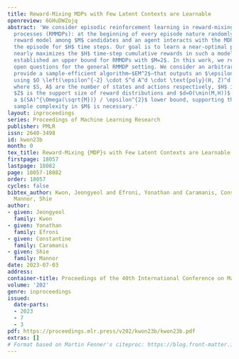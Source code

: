 ```yaml
---
title: Reward-Mixing MDPs with Few Latent Contexts are Learnable
openreview: 6GHuDWZojq
abstract: 'We consider episodic reinforcement learning in reward-mixing Markov decision
  processes (RMMDPs): at the beginning of every episode nature randomly picks a latent
  reward model among $M$ candidates and an agent interacts with the MDP throughout
  the episode for $H$ time steps. Our goal is to learn a near-optimal policy that
  nearly maximizes the $H$ time-step cumulative rewards in such a model. Prior work
  established an upper bound for RMMDPs with $M=2$. In this work, we resolve several
  open questions for the general RMMDP setting. We consider an arbitrary $M\ge2$ and
  provide a sample-efficient algorithm–$EM^2$–that outputs an $\epsilon$-optimal policy
  using $O \left(\epsilon^{-2} \cdot S^d A^d \cdot \text{poly}(H, Z)^d \right)$ episodes,
  where $S, A$ are the number of states and actions respectively, $H$ is the time-horizon,
  $Z$ is the support size of reward distributions and $d=O(\min(M,H))$. We also provide
  a $(SA)^{\Omega(\sqrt{M})} / \epsilon^{2}$ lower bound, supporting that super-polynomial
  sample complexity in $M$ is necessary.'
layout: inproceedings
series: Proceedings of Machine Learning Research
publisher: PMLR
issn: 2640-3498
id: kwon23b
month: 0
tex_title: Reward-Mixing {MDP}s with Few Latent Contexts are Learnable
firstpage: 18057
lastpage: 18082
page: 18057-18082
order: 18057
cycles: false
bibtex_author: Kwon, Jeongyeol and Efroni, Yonathan and Caramanis, Constantine and
  Mannor, Shie
author:
- given: Jeongyeol
  family: Kwon
- given: Yonathan
  family: Efroni
- given: Constantine
  family: Caramanis
- given: Shie
  family: Mannor
date: 2023-07-03
address: 
container-title: Proceedings of the 40th International Conference on Machine Learning
volume: '202'
genre: inproceedings
issued:
  date-parts:
  - 2023
  - 7
  - 3
pdf: https://proceedings.mlr.press/v202/kwon23b/kwon23b.pdf
extras: []
# Format based on Martin Fenner's citeproc: https://blog.front-matter.io/posts/citeproc-yaml-for-bibliographies/
---
```

